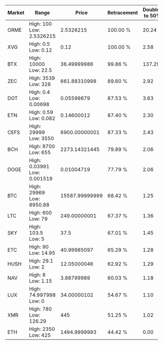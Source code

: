| Market | Range | Price| Retracement | Doubles to 50% |
| --- | --- | --- | --- | --- |
| ORME | High: 100<br />Low: 2.5326215 | 2.5326215 | 100.00 % | 20.24 |
| XVG | High: 0.5<br />Low: 0.12 | 0.12 | 100.00 % | 2.58 |
| BTX | High: 10000<br />Low: 22.5 | 36.49999986 | 99.86 % | 137.29 |
| ZEC | High: 3539<br />Low: 328 | 661.88310998 | 89.60 % | 2.92 |
| DOT | High: 0.4<br />Low: 0.00698 | 0.05599879 | 87.53 % | 3.63 |
| ETN | High: 0.59<br />Low: 0.082 | 0.14600012 | 87.40 % | 2.30 |
| CEFS | High: 29999<br />Low: 3550 | 6900.00000001 | 87.33 % | 2.43 |
| BCH | High: 8700<br />Low: 655 | 2273.14321445 | 79.89 % | 2.06 |
| DOGE | High: 0.03991<br />Low: 0.001519 | 0.01004719 | 77.79 % | 2.06 |
| BTC | High: 29969<br />Low: 8950.88 | 15587.99999999 | 68.42 % | 1.25 |
| LTC | High: 600<br />Low: 79 | 249.00000001 | 67.37 % | 1.36 |
| SKY | High: 103.5<br />Low: 5 | 37.5 | 67.01 % | 1.45 |
| ETC | High: 90<br />Low: 14.95 | 40.99985097 | 65.29 % | 1.28 |
| HUSH | High: 29.1<br />Low: 2 | 12.05000046 | 62.92 % | 1.29 |
| NAV | High: 8<br />Low: 1.15 | 3.88799989 | 60.03 % | 1.18 |
| LUX | High: 74.997998<br />Low: 0 | 34.00000102 | 54.67 % | 1.10 |
| XMR | High: 780<br />Low: 126.29 | 445 | 51.25 % | 1.02 |
| ETH | High: 2350<br />Low: 425 | 1494.9999993 | 44.42 % | 0.00 |
